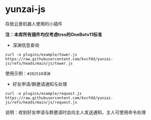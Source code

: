 # yunzai-js

存放云崽机器人使用的小插件

**注：本库所有插件均仅考虑trss的OneBotv11标准**

- 深渊信息查询

```
curl -o plugins/example/tower.js https://raw.githubusercontent.com/kvcfdd/yunzai-js/refs/heads/main/js/tower.js
```

使用示例：`#202510深渊`


- 好友申请/群邀请通知与处理

```
curl -o plugins/example/request.js https://raw.githubusercontent.com/kvcfdd/yunzai-js/refs/heads/main/js/request.js
```

说明：收到好友申请与群邀请时会向主人发送通知，主人可使用命令处理
